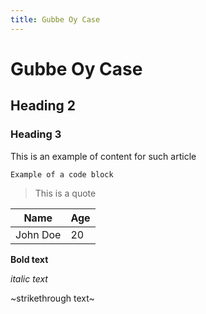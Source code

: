 ```yaml
---
title: Gubbe Oy Case
---
```


# Gubbe Oy Case

## Heading 2

### Heading 3

This is an example of content for such article

```
Example of a code block
```

> This is a quote

|Name|Age|
|---|---|
|John Doe | 20|

**Bold text**

_italic text_

~strikethrough text~
